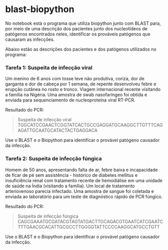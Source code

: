 # blast-biopython

No notebook está o programa que utiliza biopython junto com BLAST para, por meio de uma descrição dos pacientes junto dos nucleotídeos de patógenos encontrados neles, identificar os prováveis patógenos que causaram as infecções.

Abaixo estão as descrições dos pacientes e dos patógenos utilizados no programa:

### Tarefa 1: Suspeita de infecção viral

Um menino de 6 anos com tosse leve não produtiva, coriza, dor de garganta e dor de cabeça por 1 semana, de repente desenvolveu febre e erupção cutânea no rosto e tronco. Viagem internacional recente visitando a família na Nigéria. Uma amostra de swab nasofaríngeo foi obtida e enviada para sequenciamento de nucleoproteína viral RT-PCR.

Resultado do PCR:

>Suspeita de infecção viral
TGGCATCCGAACTCGGTATCACTGCCGAGGATGCAAGGCTTGTTTCAGAGATTGCAATGCATACTACTGAGGACA

Use o BLAST e o Biopython para identificar o provável patógeno causador da infecção.

### Tarefa 2: Suspeita de infecção fúngica

Homem de 50 anos, apresentando falta de ar, febre baixa e incapacidade de ficar de pé sem assistência - histórico de diabetes mellitus e insuficiência renal com tratamento recente de hemodiálise em uma unidade de saúde na Índia (visitando a família). Um local de tratamento arteriovenoso parecia infectado. Uma amostra de sangue foi coletada e enviada ao laboratório para um teste de diagnóstico rápido de PCR fúngico.

Resultado do PCR:
>Suspeita de infecção fúngica
CAGCGAAATGCGATACGTAGTATGACTTGCAGACGTGAATCATCGAATCTTTGAACGCACATTGCGCCTTGGGGTATTCCCCAAGGCATGCCTGTT

Use o BLAST e o Biopython para identificar o provável patógeno causador da infecção.